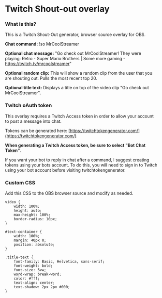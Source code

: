 # Twitch Shout-out overlay

### What is this?

This is a Twitch Shout-Out generator, browser source overlay for OBS.

**Chat command:** !so MrCoolStreamer

**Optional chat message:** "Go check out MrCoolStreamer! They were playing: Retro - Super Mario Brothers | Some more
gaming - https://twitch.tv/mrcoolstreamer"

**Optional random clip:** This will show a random clip from the user that you are shouting out. Pulls the most recent
top 20.

**Optional title text:** Displays a title on top of the video clip "Go check out MrCoolStreamer".

### Twitch oAuth token

This overlay requires a Twitch Access token in order to allow your account to post a message into chat.

Tokens can be generated here: [https://twitchtokengenerator.com/](https://twitchtokengenerator.com/)

**When generating a Twitch Access token, be sure to select "Bot Chat Token".**

If you want your bot to reply in chat after a command, I suggest creating tokens using your bots account. To do this,
you will need to sign in to Twitch using your bot account before visiting twitchtokengenerator.

### Custom CSS
Add this CSS to the OBS browser source and modify as needed.
```
video {
    width: 100%;
    height: auto;
    max-height: 100%;
    border-radius: 10px;
}

#text-container {
    width: 100%;
    margin: 40px 0;
    position: absolute;
}

.title-text {
    font-family: Basic, Helvetica, sans-serif;
    font-weight: bold;
    font-size: 5vw;
    word-wrap: break-word;
    color: #fff;
    text-align: center;
    text-shadow: 2px 2px #000;
}
```